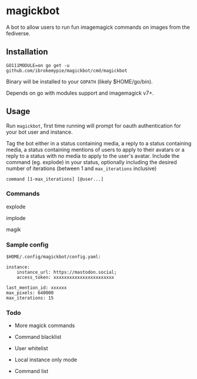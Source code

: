# magickbot

A bot to allow users to run fun imagemagick commands on images from the fediverse.

## Installation

`GO111MODULE=on go get -u github.com/ibrokemypie/magickbot/cmd/magickbot`

Binary will be installed to your `GOPATH` (likely $HOME/go/bin).

Depends on go with modules support and imagemagick v7+.

## Usage

Run `magickbot`, first time running will prompt for oauth authentication for your bot user and instance.

Tag the bot either in a status containing media, a reply to a status containing media, a status containing mentions of users to apply to their avatars or a reply to a status with no media to apply to the user's avatar. Include the command (eg. explode) in your status, optionally including the desired number of iterations (between 1 and `max_iterations` inclusive)

`command [1-max_iterations] [@user...]`

### Commands

explode

implode

magik

### Sample config

`$HOME/.config/magickbot/config.yaml:`

```
instance:
    instance_url: https://mastodon.social;
    access_token: xxxxxxxxxxxxxxxxxxxxxxx

last_mention_id: xxxxxx
max_pixels: 640000
max_iterations: 15
```

### Todo

- More magick commands

- Command blacklist

- User whitelist

- Local instance only mode

- Command list
